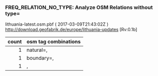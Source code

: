  
### FREQ_RELATION_NO_TYPE: Analyze OSM Relations without type= 
lithuania-latest.osm.pbf ( 2017-03-09T21:43:02Z ) http://download.geofabrik.de/europe/lithuania-updates [Rv:0.1b]
 
|  count  |  osm tag combinations 
|  -----: | :---------------------------
|      1  |  natural=, 
|      1  |  boundary=, 
|      1  |  , 
 
